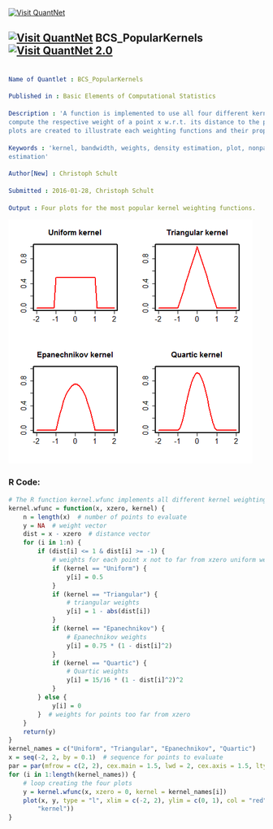 
[<img src="https://github.com/QuantLet/Styleguide-and-FAQ/blob/master/pictures/banner.png" width="888" alt="Visit QuantNet">](http://quantlet.de/)

## [<img src="https://github.com/QuantLet/Styleguide-and-FAQ/blob/master/pictures/qloqo.png" alt="Visit QuantNet">](http://quantlet.de/) **BCS_PopularKernels** [<img src="https://github.com/QuantLet/Styleguide-and-FAQ/blob/master/pictures/QN2.png" width="60" alt="Visit QuantNet 2.0">](http://quantlet.de/)

```yaml

Name of Quantlet : BCS_PopularKernels

Published in : Basic Elements of Computational Statistics

Description : 'A function is implemented to use all four different kernel weighting functions to
compute the respective weight of a point x w.r.t. its distance to the point of evaluation x_0. Four
plots are created to illustrate each weighting functions and their properties.'

Keywords : 'kernel, bandwidth, weights, density estimation, plot, nonparametric, kernel density
estimation'

Author[New] : Christoph Schult

Submitted : 2016-01-28, Christoph Schult

Output : Four plots for the most popular kernel weighting functions.

```

![Picture1](BCS_PopularKernels.png)


### R Code:
```r
# The R function kernel.wfunc implements all different kernel weighting functions in R
kernel.wfunc = function(x, xzero, kernel) {
    n = length(x)  # number of points to evaluate
    y = NA  # weight vector
    dist = x - xzero  # distance vector
    for (i in 1:n) {
        if (dist[i] <= 1 & dist[i] >= -1) {
            # weights for each point x not to far from xzero uniform weights
            if (kernel == "Uniform") {
                y[i] = 0.5
            }
            if (kernel == "Triangular") {
                # triangular weights
                y[i] = 1 - abs(dist[i])
            }
            if (kernel == "Epanechnikov") {
                # Epanechnikov weights
                y[i] = 0.75 * (1 - dist[i]^2)
            }
            if (kernel == "Quartic") {
                # Quartic weights
                y[i] = 15/16 * (1 - dist[i]^2)^2
            }
        } else {
            y[i] = 0
        }  # weights for points too far from xzero
    }
    return(y)
}
kernel_names = c("Uniform", "Triangular", "Epanechnikov", "Quartic")
x = seq(-2, 2, by = 0.1)  # sequence for points to evaluate
par = par(mfrow = c(2, 2), cex.main = 1.5, lwd = 2, cex.axis = 1.5, lty = "solid")
for (i in 1:length(kernel_names)) {
    # loop creating the four plots
    y = kernel.wfunc(x, xzero = 0, kernel = kernel_names[i])
    plot(x, y, type = "l", xlim = c(-2, 2), ylim = c(0, 1), col = "red", xlab = "", ylab = "", main = paste(kernel_names[i], 
        "kernel"))
}
```
